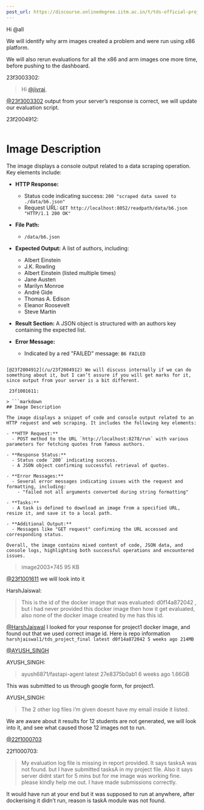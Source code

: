 ```yaml
---
post_url: https://discourse.onlinedegree.iitm.ac.in/t/tds-official-project1-discrepencies/171141/33
---
```

Hi @all

We will identify why arm images created a problem and were run using x86 platform.

We will also rerun evaluations for all the x86 and arm images one more time, before pushing to the dashboard.

 23f3003302:

> Hi [@jivraj](/u/jivraj),

[@23f3003302](/u/23f3003302) output from your server’s response is correct, we will update our evaluation script.

 23f2004912:

> ```markdown
# Image Description

The image displays a console output related to a data scraping operation. Key elements include:

- **HTTP Response:** 
  - Status code indicating success: `200 "scraped data saved to ./data/b6.json"`
  - Request URL: `GET http://localhost:8052/readpath/data/b6.json "HTTP/1.1 200 OK"`

- **File Path:** 
  - `/data/b6.json`

- **Expected Output:** 
  A list of authors, including:
  - Albert Einstein
  - J.K. Rowling
  - Albert Einstein (listed multiple times)
  - Jane Austen
  - Marilyn Monroe
  - André Gide
  - Thomas A. Edison
  - Eleanor Roosevelt
  - Steve Martin

- **Result Section:**
  A JSON object is structured with an authors key containing the expected list.

- **Error Message:** 
  - Indicated by a red "FAILED" message: `B6 FAILED`
```

[@23f2004912](/u/23f2004912) We will discuss internally if we can do something about it, but I can’t assure if you will get marks for it, since output from your server is a bit different.

 23f1001611:

> ```markdown
## Image Description

The image displays a snippet of code and console output related to an HTTP request and web scraping. It includes the following key elements:

- **HTTP Request:** 
  - POST method to the URL `http://localhost:8278/run` with various parameters for fetching quotes from famous authors.
  
- **Response Status:**
  - Status code `200` indicating success.
  - A JSON object confirming successful retrieval of quotes.

- **Error Messages:**
  - Several error messages indicating issues with the request and formatting, including:
    - "failed not all arguments converted during string formatting"
  
- **Tasks:**
  - A task is defined to download an image from a specified URL, resize it, and save it to a local path.

- **Additional Output:**
  - Messages like "GET request" confirming the URL accessed and corresponding status.

Overall, the image contains mixed content of code, JSON data, and console logs, highlighting both successful operations and encountered issues.
```
>
> image2003×745 95 KB

[@23f1001611](/u/23f1001611) we will look into it

 HarshJaiswal:

> This is the id of the docker image that was evaluated: d0f14a872042 , but i had never provided this docker image then how it get evaluated, also none of the docker image created by me has this id.

[@HarshJaiswal](/u/harshjaiswal) I looked for your response for project1 docker image, and found out that we used correct image id. Here is repo information `harshjaiswal1/tds_project_final latest d0f14a872042 5 weeks ago 214MB`

[@AYUSH\_SINGH](/u/ayush_singh)

 AYUSH\_SINGH:

> ayush6871/fastapi-agent latest 27e8375b0ab1 6 weeks ago 1.66GB

This was submitted to us through google form, for project1.

 AYUSH\_SINGH:

> The 2 other log files i’m given doesnt have my email inside it listed.

We are aware about it results for 12 students are not generated, we will look into it, and see what caused those 12 images not to run.

[@22f1000703](/u/22f1000703)

 22f1000703:

> My evaluation log file is missing in report provided. It says tasksA was not found. but I have submitted tasksA in my project file. Also it says server didnt start for 5 mins but for me image was working fine. please kindly help me out. I have made submissions correctly.

It would have run at your end but it was supposed to run at anywhere, after dockerising it didn’t run, reason is taskA module was not found.